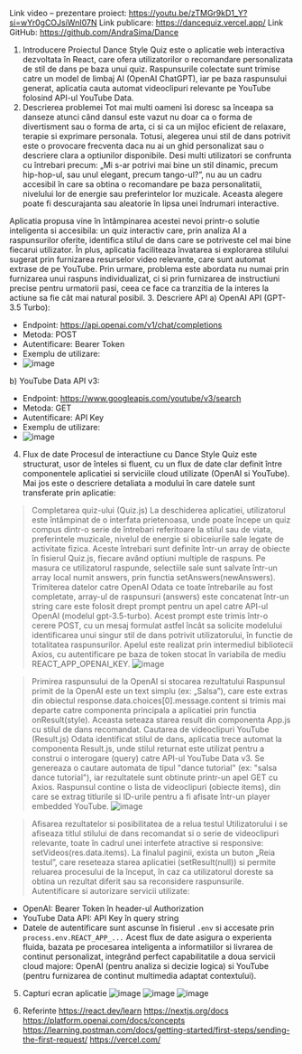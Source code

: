 Link video – prezentare proiect: https://youtu.be/zTMGr9kD1_Y?si=wYr0gCOJsiWnI07N 
Link publicare: https://dancequiz.vercel.app/ 
Link GitHub: https://github.com/AndraSima/Dance 

1. Introducere
Proiectul Dance Style Quiz este o aplicatie web interactiva dezvoltata în React, care ofera utilizatorilor o recomandare personalizata de stil de dans pe baza unui quiz. Raspunsurile colectate sunt trimise catre un model de limbaj AI (OpenAI ChatGPT), iar pe baza raspunsului generat, aplicatia cauta automat videoclipuri relevante pe YouTube folosind API-ul YouTube Data.
2. Descrierea problemei
Tot mai multi oameni îsi doresc sa înceapa sa danseze atunci când dansul este vazut nu doar ca o forma de divertisment sau o forma de arta, ci si ca un mijloc eficient de relaxare, terapie si exprimare personala. Totusi, alegerea unui stil de dans potrivit este o provocare frecventa daca nu ai un ghid personalizat sau o descriere clara a optiunilor disponibile.
Desi multi utilizatori se confrunta cu întrebari precum: „Mi s-ar potrivi mai bine un stil dinamic, precum hip-hop-ul, sau unul elegant, precum tango-ul?”, nu au un cadru accesibil în care sa obtina o recomandare pe baza personalitatii, nivelului lor de energie sau preferintelor lor muzicale. Aceasta alegere poate fi descurajanta sau aleatorie în lipsa unei îndrumari interactive.

Aplicatia propusa vine în întâmpinarea acestei nevoi printr-o solutie inteligenta si accesibila: un quiz interactiv care, prin analiza AI a raspunsurilor oferite, identifica stilul de dans care se potriveste cel mai bine fiecarui utilizator. În plus, aplicatia faciliteaza învatarea si explorarea stilului sugerat prin furnizarea resurselor video relevante, care sunt automat extrase de pe YouTube. Prin urmare, problema este abordata nu numai prin furnizarea unui raspuns individualizat, ci si prin furnizarea de instructiuni precise pentru urmatorii pasi, ceea ce face ca tranzitia de la interes la actiune sa fie cât mai natural posibil.
3. Descriere API 
a) OpenAI API (GPT-3.5 Turbo):
- Endpoint: https://api.openai.com/v1/chat/completions 
- Metoda: POST
- Autentificare: Bearer Token
- Exemplu de utilizare:
- ![image](https://github.com/user-attachments/assets/8dd77b93-0255-471a-a599-5c81b07702ca)

b) YouTube Data API v3:
- Endpoint: https://www.googleapis.com/youtube/v3/search 
- Metoda: GET
- Autentificare: API Key
- Exemplu de utilizare:
- ![image](https://github.com/user-attachments/assets/d8dc915c-5a94-452e-a3af-15a19076f4df)


4. Flux de date
Procesul de interactiune cu Dance Style Quiz este structurat, usor de înteles si fluent, cu un flux de date clar definit între componentele aplicatiei si serviciile cloud utilizate (OpenAI si YouTube). Mai jos este o descriere detaliata a modului în care datele sunt transferate prin aplicatie:
> Completarea quiz-ului (Quiz.js)
La deschiderea aplicatiei, utilizatorul este întâmpinat de o interfata prietenoasa, unde poate începe un quiz compus dintr-o serie de întrebari referitoare la stilul sau de viata, preferintele muzicale, nivelul de energie si obiceiurile sale legate de activitate fizica. Aceste întrebari sunt definite într-un array de obiecte în fisierul Quiz.js, fiecare având optiuni multiple de raspuns. Pe masura ce utilizatorul raspunde, selectiile sale sunt salvate într-un array local numit answers, prin functia setAnswers(newAnswers).
> Trimiterea datelor catre OpenAI
Odata ce toate întrebarile au fost completate, array-ul de raspunsuri (answers) este concatenat într-un string care este folosit drept prompt pentru un apel catre API-ul OpenAI (modelul gpt-3.5-turbo). Acest prompt este trimis într-o cerere POST, cu un mesaj formulat astfel încât sa solicite modelului identificarea unui singur stil de dans potrivit utilizatorului, în functie de totalitatea raspunsurilor. Apelul este realizat prin intermediul bibliotecii Axios, cu autentificare pe baza de token stocat în variabila de mediu REACT_APP_OPENAI_KEY.
![image](https://github.com/user-attachments/assets/24f23839-174d-4d23-baba-738d799e6247)

> Primirea raspunsului de la OpenAI si stocarea rezultatului
Raspunsul primit de la OpenAI este un text simplu (ex: „Salsa”), care este extras din obiectul response.data.choices[0].message.content si trimis mai departe catre componenta principala a aplicatiei prin functia onResult(style). Aceasta seteaza starea result din componenta App.js cu stilul de dans recomandat.
> Cautarea de videoclipuri YouTube (Result.js)
Odata identificat stilul de dans, aplicatia trece automat la componenta Result.js, unde stilul returnat este utilizat pentru a construi o interogare (query) catre API-ul YouTube Data v3. Se genereaza o cautare automata de tipul "dance tutorial" (ex: "salsa dance tutorial"), iar rezultatele sunt obtinute printr-un apel GET cu Axios. Raspunsul contine o lista de videoclipuri (obiecte items), din care se extrag titlurile si ID-urile pentru a fi afisate într-un player embedded YouTube.
![image](https://github.com/user-attachments/assets/c9687b1c-219b-45c9-b45a-bf7fb4e3a45e)

> Afisarea rezultatelor si posibilitatea de a relua testul
Utilizatorului i se afiseaza titlul stilului de dans recomandat si o serie de videoclipuri relevante, toate în cadrul unei interfete atractive si responsive: setVideos(res.data.items). La finalul paginii, exista un buton „Reia testul”, care reseteaza starea aplicatiei (setResult(null)) si permite reluarea procesului de la început, în caz ca utilizatorul doreste sa obtina un rezultat diferit sau sa reconsidere raspunsurile.
> Autentificare si autorizare servicii utilizate:
- OpenAI: Bearer Token în header-ul Authorization
- YouTube Data API: API Key în query string
- Datele de autentificare sunt ascunse în fisierul `.env` si accesate prin `process.env.REACT_APP_...`
Acest flux de date asigura o experienta fluida, bazata pe procesarea inteligenta a informatiilor si livrarea de continut personalizat, integrând perfect capabilitatile a doua servicii cloud majore: OpenAI (pentru analiza si decizie logica) si YouTube (pentru furnizarea de continut multimedia adaptat contextului).
5. Capturi ecran aplicatie
![image](https://github.com/user-attachments/assets/3783ed7b-bcf6-41a8-a8ac-66e3a3186089)
![image](https://github.com/user-attachments/assets/2fa615e9-252a-434b-a082-2f66c726ed32)
![image](https://github.com/user-attachments/assets/fe7682e5-9d7f-455a-b45d-93ef09dfba9f)


6. Referinte
https://react.dev/learn 
https://nextjs.org/docs 
https://platform.openai.com/docs/concepts 
https://learning.postman.com/docs/getting-started/first-steps/sending-the-first-request/ 
https://vercel.com/ 

